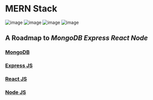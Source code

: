 # MERN Stack 
![image](	https://img.shields.io/badge/MongoDB-4EA94B?style=for-the-badge&logo=mongodb&logoColor=white)
![image](	https://img.shields.io/badge/Express.js-000000?style=for-the-badge&logo=express&logoColor=white)
![image](https://img.shields.io/badge/React-20232A?style=for-the-badge&logo=react&logoColor=61DAFB)
![image](https://img.shields.io/badge/Node.js-339933?style=for-the-badge&logo=nodedotjs&logoColor=white)


## A Roadmap to *MongoDB Express React Node*<br>

### [MongoDB](https://github.com/Aashutosh0033/MERN-Stack/tree/main/mongodb)<br>
### [Express JS](https://github.com/Aashutosh0033/MERN-Stack/tree/main/expressjs)<br>
### [React JS](https://github.com/Aashutosh0033/MERN-Stack/tree/main/reactjs)<br>
### [Node JS](https://github.com/Aashutosh0033/MERN-Stack/tree/main/nodejs)<br>


